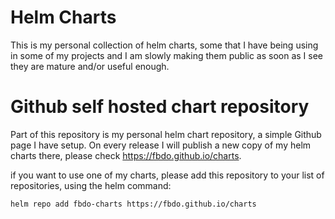 # Helm Charts

This is my personal collection of helm charts, some that I have being using in some of my projects and I am slowly making them public as soon as I see they are mature and/or useful enough.

# Github self hosted chart repository

Part of this repository is my personal helm chart repository, a simple Github page I have setup. On every release I will publish a new copy of my helm charts there, please check https://fbdo.github.io/charts.

if you want to use one of my charts, please add this repository to your list of repositories, using the helm command:

```bash
helm repo add fbdo-charts https://fbdo.github.io/charts
```
